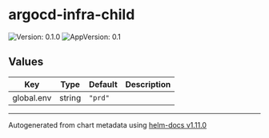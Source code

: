 # argocd-infra-child

![Version: 0.1.0](https://img.shields.io/badge/Version-0.1.0-informational?style=flat-square) ![AppVersion: 0.1](https://img.shields.io/badge/AppVersion-0.1-informational?style=flat-square)

## Values

| Key | Type | Default | Description |
|-----|------|---------|-------------|
| global.env | string | `"prd"` |  |

----------------------------------------------
Autogenerated from chart metadata using [helm-docs v1.11.0](https://github.com/norwoodj/helm-docs/releases/v1.11.0)
